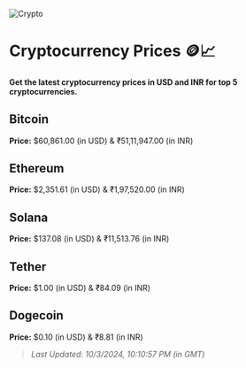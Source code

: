 
![Crypto](https://www.techguide.com.au/wp-content/uploads/2020/11/crypto3.jpeg)

# Cryptocurrency Prices 🪙📈

#### Get the latest cryptocurrency prices in USD and INR for top 5 cryptocurrencies.

## Bitcoin

**Price:** $60,861.00 (in USD) & ₹51,11,947.00 (in INR)

## Ethereum

**Price:** $2,351.61 (in USD) & ₹1,97,520.00 (in INR)

## Solana

**Price:** $137.08 (in USD) & ₹11,513.76 (in INR)

## Tether

**Price:** $1.00 (in USD) & ₹84.09 (in INR)

## Dogecoin

**Price:** $0.10 (in USD) & ₹8.81 (in INR)

> _Last Updated: 10/3/2024, 10:10:57 PM (in GMT)_
